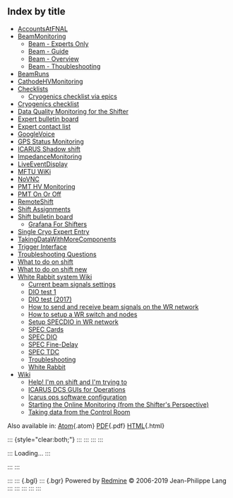 ## Index by title

-   [AccountsAtFNAL](AccountsAtFNAL "Updated 7 months ago")
-   [BeamMonitoring](BeamMonitoring "Updated 5 months ago")
    -   [Beam - Experts
        Only](Beam_-_Experts_Only "Updated 4 months ago")
    -   [Beam -
        Guide](Beam_-_Guide "Updated 5 months ago")
    -   [Beam -
        Overview](Beam_-_Overview "Updated 3 months ago")
    -   [Beam -
        Thoubleshooting](Beam_-_Thoubleshooting "Updated 5 months ago")
-   [BeamRuns](BeamRuns "Updated about 1 month ago")
-   [CathodeHVMonitoring](CathodeHVMonitoring "Updated about 1 month ago")
-   [Checklists](Checklists "Updated about 1 year ago")
    -   [Cryogenics checklist via
        epics](Cryogenics_checklist_via_epics "Updated about 1 year ago")
-   [Cryogenics
    checklist](Cryogenics_checklist "Updated over 1 year ago")
-   [Data Quality Monitoring for the
    Shifter](Data_Quality_Monitoring_for_the_Shifter "Updated over 1 year ago")
-   [Expert bulletin
    board](Expert_bulletin_board "Updated 5 months ago")
-   [Expert contact
    list](Expert_contact_list "Updated over 1 year ago")
-   [GoogleVoice](GoogleVoice "Updated 10 days ago")
-   [GPS Status
    Monitoring](GPS_Status_Monitoring "Updated over 1 year ago")
-   [ICARUS Shadow
    shift](ICARUS_Shadow_shift "Updated 4 days ago")
-   [ImpedanceMonitoring](ImpedanceMonitoring "Updated 3 months ago")
-   [LiveEventDisplay](LiveEventDisplay "Updated 3 months ago")
-   [MFTU
    WiKi](MFTU_WiKi "Updated 2 months ago")
-   [NoVNC](NoVNC "Updated 6 months ago")
-   [PMT HV
    Monitoring](PMT_HV_Monitoring "Updated about 2 months ago")
-   [PMT On Or
    Off](PMT_On_Or_Off "Updated 7 months ago")
-   [RemoteShift](RemoteShift "Updated 5 months ago")
-   [Shift
    Assignments](Shift_Assignments "Updated about 2 months ago")
-   [Shift bulletin
    board](Shift_bulletin_board "Updated 1 day ago")
    -   [Grafana For
        Shifters](Grafana_For_Shifters "Updated 5 months ago")
-   [Single Cryo Expert
    Entry](Single_Cryo_Expert_Entry "Updated about 1 year ago")
-   [TakingDataWithMoreComponents](TakingDataWithMoreComponents "Updated about 2 months ago")
-   [Trigger
    Interface](Trigger_Interface "Updated 2 months ago")
-   [Troubleshooting
    Questions](Troubleshooting_Questions "Updated 6 months ago")
-   [What to do on
    shift](What_to_do_on_shift "Updated 2 days ago")
-   [What to do on shift
    new](What_to_do_on_shift_new "Updated 6 days ago")
-   [White Rabbit system
    Wiki](White_Rabbit_system_Wiki "Updated about 1 month ago")
    -   [Current beam signals
        settings](_Current_beam_signals_settings_ "Updated about 2 months ago")
    -   [DIO test
        1](_DIO_test_1 "Updated 4 months ago")
    -   [DIO
        test (2017)](_DIO_test_(2017) "Updated 4 months ago")
    -   [How to send and receive beam signals on the WR
        network](_How_to_send_and_receive_beam_signals_on_the_WR_network "Updated about 2 months ago")
    -   [How to setup a WR switch and
        nodes](_How_to_setup_a_WR_switch_and_nodes_ "Updated 7 days ago")
    -   [Setup SPECDIO in WR
        network](Setup_SPECDIO_in_WR_network "Updated about 2 months ago")
    -   [SPEC
        Cards](SPEC_Cards "Updated 4 months ago")
    -   [SPEC
        DIO](SPEC_DIO "Updated 4 months ago")
    -   [SPEC
        Fine-Delay](SPEC_Fine-Delay "Updated 4 months ago")
    -   [SPEC
        TDC](SPEC_TDC "Updated 4 months ago")
    -   [Troubleshooting](_Troubleshooting_ "Updated 20 days ago")
    -   [White
        Rabbit](White_Rabbit "Updated 4 months ago")
-   [Wiki](Wiki "Updated 3 months ago")
    -   [Help! I\'m on shift and I\'m trying
        to](Help!_I'm_on_shift_and_I'm_trying_to "Updated 5 months ago")
    -   [ICARUS DCS GUIs for
        Operations](ICARUS_DCS_GUIs_for_Operations_ "Updated 7 months ago")
    -   [Icarus ops software
        configuration](Icarus_ops_software_configuration "Updated 6 months ago")
    -   [Starting the Online Monitoring (from the Shifter\'s
        Perspective)](Starting_the_Online_Monitoring_(from_the_Shifter's_Perspective) "Updated 7 months ago")
    -   [Taking data from the Control
        Room](Taking_data_from_the_Control_Room "Updated 2 months ago")

Also available in:
[Atom](/redmine/projects/icarus-operations/activity.atom?key=6861538f475ef9e3b451a0425feaf6a3e672654b&show_wiki_edits=1){.atom}
[PDF](export.pdf){.pdf}
[HTML](export.html){.html}

::: {style="clear:both;"}
:::
:::
:::
:::

::: 
Loading\...
:::

::: 
:::

::: 
::: {.bgl}
::: {.bgr}
Powered by [Redmine](https://www.redmine.org/) © 2006-2019 Jean-Philippe
Lang
:::
:::
:::
:::
:::

